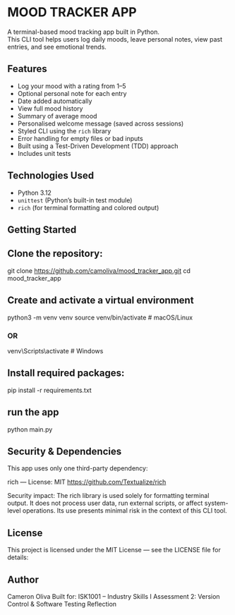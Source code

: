 # MOOD TRACKER APP

A terminal-based mood tracking app built in Python.  
This CLI tool helps users log daily moods, leave personal notes, view past entries, and see emotional trends.


## Features

- Log your mood with a rating from 1–5
- Optional personal note for each entry
- Date added automatically
- View full mood history
- Summary of average mood
- Personalised welcome message (saved across sessions)
- Styled CLI using the `rich` library
- Error handling for empty files or bad inputs
- Built using a Test-Driven Development (TDD) approach
- Includes unit tests


## Technologies Used

- Python 3.12
- `unittest` (Python’s built-in test module)
- `rich` (for terminal formatting and colored output)


## Getting Started

## Clone the repository:

git clone https://github.com/camoliva/mood_tracker_app.git
cd mood_tracker_app

## Create and activate a virtual environment 

python3 -m venv venv
source venv/bin/activate  # macOS/Linux
### OR
venv\Scripts\activate  # Windows

## Install required packages:

pip install -r requirements.txt

## run the app

python main.py


## Security & Dependencies

This app uses only one third-party dependency:

rich — License: MIT
https://github.com/Textualize/rich

Security impact:
The rich library is used solely for formatting terminal output. It does not process user data, run external scripts, or affect system-level operations. Its use presents minimal risk in the context of this CLI tool.

## License

This project is licensed under the MIT License — see the LICENSE file for details: 

## Author

Cameron Oliva
Built for: ISK1001 – Industry Skills I
Assessment 2: Version Control & Software Testing Reflection